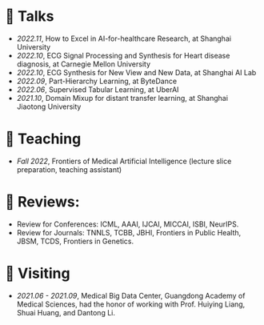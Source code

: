 
<!-- # 📖 Educations
- *2018.09 - 2023.06 (Expected)*, Ph.D. Candicate, Zhejiang University, Hangzhou.
- *2014.09 - 2018.06*, Bachelor of Science in Statistics with honor, Zhongnan University of Economics and Law.
 -->
# 💬 Talks
- *2022.11*, How to Excel in AI-for-healthcare Research, at Shanghai University
- *2022.10*, ECG Signal Processing and Synthesis for Heart disease diagnosis, at Carnegie Mellon University
- *2022.10*, ECG Synthesis for New View and New Data, at Shanghai AI Lab 
- *2022.09*, Part-Hierarchy Learning, at ByteDance
- *2022.06*, Supervised Tabular Learning, at UberAI
- *2021.10*, Domain Mixup for distant transfer learning, at Shanghai Jiaotong University

# 🏫 Teaching
- *Fall 2022*, Frontiers of Medical Artificial Intelligence (lecture slice preparation, teaching assistant)

# 🔎 Reviews:
- Review for Conferences: ICML, AAAI, IJCAI, MICCAI, ISBI, NeurIPS.
- Review for Journals: TNNLS, TCBB, JBHI, Frontiers in Public Health, JBSM, TCDS, Frontiers in Genetics.

# 🎒 Visiting
- *2021.06 - 2021.09*, Medical Big Data Center, Guangdong Academy of Medical Sciences, had the honor of working with Prof. Huiying Liang, Shuai Huang, and Dantong Li.
